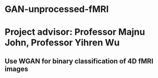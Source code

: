 # GAN-unprocessed-fMRI

# Project advisor: Professor Majnu John, Professor Yihren Wu

## Use WGAN for binary classification of 4D fMRI images
